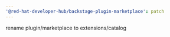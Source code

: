 ```yaml
---
'@red-hat-developer-hub/backstage-plugin-marketplace': patch
---
```


rename plugin/marketplace to extensions/catalog
